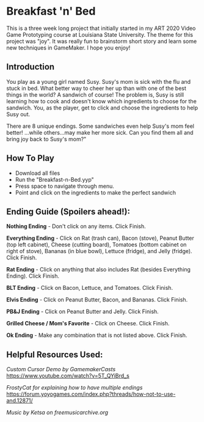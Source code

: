 # Breakfast 'n' Bed
This is a three week long project that initially started in my ART 2020 Video Game Prototyping course at Louisiana State University. The theme for this project was "joy". It was really fun to brainstorm short story and learn some new techniques in GameMaker. I hope you enjoy!

## Introduction
You play as a young girl named Susy. Susy's mom is sick with the flu and stuck in bed. What better way to cheer her up than with one of the best things in the world? A sandwich of course! The problem is, Susy is still learning how to cook and doesn't know which ingredients to choose for the sandwich. You, as the player, get to click and choose the  ingredients to help Susy out.

There are 8 unique endings. Some sandwiches even help Susy's mom feel better! ...while others...may make her more sick. Can you find them all and bring joy back to Susy's mom?"

## How To Play
- Download all files
- Run the "Breakfast-n-Bed.yyp"
- Press space to navigate through menu.
- Point and click on the ingredients to make the perfect sandwich

## Ending Guide (Spoilers ahead!):
**Nothing Ending**
	- Don't click on any items. Click Finish.

**Everything Ending**
	- Click on Rat (trash can), Bacon (stove), Peanut Butter (top left cabinet), Cheese (cutting board), Tomatoes (bottom cabinet on right of stove), Bananas (in blue bowl), Lettuce (fridge), and Jelly (fridge). Click Finish.

**Rat Ending**
	- Click on anything that also includes Rat (besides Everything Ending). Click Finish.

**BLT Ending**
	- Click on Bacon, Lettuce, and Tomatoes. Click Finish.

**Elvis Ending**
	- Click on Peanut Butter, Bacon, and Bananas. Click Finish.

**PB&J Ending**
	- Click on Peanut Butter and Jelly. Click Finish.

**Grilled Cheese / Mom's Favorite**
	- Click on Cheese. Click Finish.

**Ok Ending**
	- Make any combination that is not listed above. Click Finish.

## Helpful Resources Used:

_Custom Cursor Demo by GamemakerCasts_
https://www.youtube.com/watch?v=5T_QYiBrd_s

_FrostyCat for explaining how to have multiple endings_
https://forum.yoyogames.com/index.php?threads/how-not-to-use-and.12871/

_Music by Ketsa on freemusicarchive.org_
